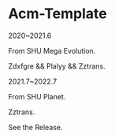 # Acm-Template
2020~2021.6

From SHU Mega Evolution.

Zdxfgre && Plalyy && Zztrans.

2021.7~2022.7 

From SHU Planet.

Zztrans.

See the Release.
